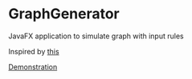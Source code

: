 # GraphGenerator
 JavaFX application to simulate graph with input rules  
 
 Inspired by <a href="https://writings.stephenwolfram.com/2020/04/finally-we-may-have-a-path-to-the-fundamental-theory-of-physics-and-its-beautiful/">this</a>  
 
 <a href="https://www.youtube.com/watch?v=gsNErZ7KAk8">Demonstration</a>   

